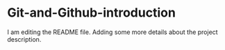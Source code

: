 # Git-and-Github-introduction
I am editing the README file. Adding some more details about the project description.
